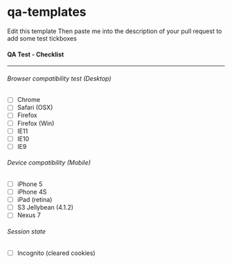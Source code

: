 qa-templates
============
Edit this template
Then paste me into the description of your pull request to add some test tickboxes

#### QA Test - Checklist
---
###### Browser compatibility test (Desktop)
- [ ] Chrome
- [ ] Safari (OSX)
- [ ] Firefox
- [ ] Firefox (Win)
- [ ] IE11
- [ ] IE10 
- [ ] IE9

###### Device compatibility (Mobile)
- [ ] iPhone 5
- [ ] iPhone 4S
- [ ] iPad (retina)
- [ ] S3 Jellybean (4.1.2)
- [ ] Nexus 7

###### Session state
- [ ] Incognito (cleared cookies)


